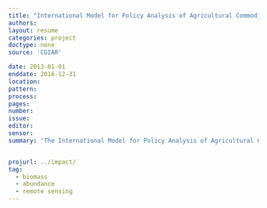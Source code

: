 ```yaml
---
title: "International Model for Policy Analysis of Agricultural Commodities and Trade (IMPACT)"
authors:
layout: resume
categories: project
doctype: none
source: 'CGIAR'

date: 2013-01-01
enddate: 2016-12-31
location:
pattern:
process:
pages:
number:
issue:
editor:
sensor:
summary: 'The International Model for Policy Analysis of Agricultural Commodities and Trade (IMPACT) is part of the Consultative Group of International Agricultural Research (CGIAR) Centers Research Program (CRP) on Policies, Institutions and Markets (PIM). I participated in IMPACT by developing methods and training for for estimating biomass from optical remote sensing'


projurl: ../impact/
tag:
  - biomass
  - abundance
  - remote sensing
---
```

